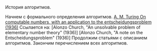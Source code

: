 История алгоритмов.

Начнем с формального определения алгоритмов.
[A. M. Turing On computable numbers, with an application to the entscheidungsproblem (1936)](https://www.cs.virginia.edu/~robins/Turing_Paper_1936.pdf)
Ссылается на:
[Alonzo Church, "An unsolvable problem of elementary number theory" (1936)]
[Alonzo Church, "A note on the Entscheidungsproblem" (1936)]
Продолжим статьями с описанием алгоритмов.
Закончим перечислением всех алгоритмов.
